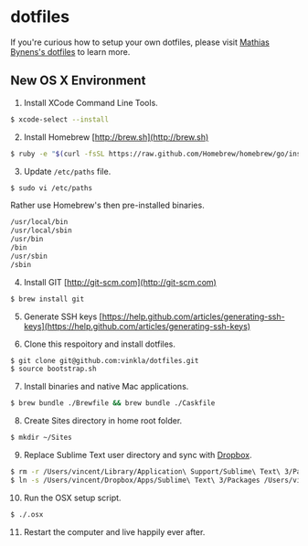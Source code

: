 dotfiles
========
If you're curious how to setup your own dotfiles, please visit [Mathias Bynens's dotfiles](https://github.com/mathiasbynens/dotfiles) to learn more.


## New OS X Environment

1. Install XCode Command Line Tools.
```bash
$ xcode-select --install
```

2. Install Homebrew [http://brew.sh](http://brew.sh)
```bash
$ ruby -e "$(curl -fsSL https://raw.github.com/Homebrew/homebrew/go/install)"
```

3. Update ```/etc/paths``` file.
```bash
$ sudo vi /etc/paths
```

Rather use Homebrew's then pre-installed binaries.
```bash
/usr/local/bin
/usr/local/sbin
/usr/bin
/bin
/usr/sbin
/sbin
```

4. Install GIT [http://git-scm.com](http://git-scm.com)
```bash
$ brew install git
```

5. Generate SSH keys [https://help.github.com/articles/generating-ssh-keys](https://help.github.com/articles/generating-ssh-keys)

6. Clone this respoitory and install dotfiles.
```bash
$ git clone git@github.com:vinkla/dotfiles.git
$ source bootstrap.sh
```

7. Install binaries and native Mac applications.
```bash
$ brew bundle ./Brewfile && brew bundle ./Caskfile
```

8. Create Sites directory in home root folder.
```bash
$ mkdir ~/Sites
```

9. Replace Sublime Text user directory and sync with [Dropbox](http://dropbox.com).
```bash
$ rm -r /Users/vincent/Library/Application\ Support/Sublime\ Text\ 3/Packages
$ ln -s /Users/vincent/Dropbox/Apps/Sublime\ Text\ 3/Packages /Users/vincent/Library/Application\ Support/Sublime\ Text\ 3/Packages
```

10. Run the OSX setup script.
```bash
$ ./.osx
```

11. Restart the computer and live happily ever after.

